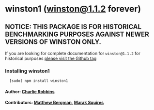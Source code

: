 # winston1 (winston@1.1.2 forever)

## NOTICE: THIS PACKAGE IS FOR HISTORICAL BENCHMARKING PURPOSES AGAINST NEWER VERSIONS OF WINSTON ONLY.

If you are looking for complete documentation for `winston@1.1.2` for historical purposes [please visit the Github tag](https://github.com/winstonjs/winston/tree/1.1.2)

### Installing winston1
```
  [sudo] npm install winston1
```

#### Author: [Charlie Robbins](http://twitter.com/indexzero)
#### Contributors: [Matthew Bergman](http://github.com/fotoverite), [Marak Squires](http://github.com/marak)
